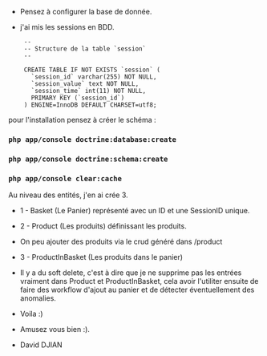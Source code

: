 * Pensez à configurer la base de donnée.

* j'ai mis les sessions en BDD.

   ```
    --
    -- Structure de la table `session`
    --

    CREATE TABLE IF NOT EXISTS `session` (
      `session_id` varchar(255) NOT NULL,
      `session_value` text NOT NULL,
      `session_time` int(11) NOT NULL,
      PRIMARY KEY (`session_id`)
    ) ENGINE=InnoDB DEFAULT CHARSET=utf8;

   ```

pour l'installation pensez à créer le schéma :

### ``php app/console doctrine:database:create``
### ``php app/console doctrine:schema:create``
### ``php app/console clear:cache``



Au niveau des entités, j'en ai crée 3.

* 1 - Basket (Le Panier) représenté avec un ID et une SessionID unique.
* 2 - Product (Les produits) définissant les produits.

* On peu ajouter des produits via le crud généré dans /product

* 3 - ProductInBasket (Les produits dans le panier)

* Il y a du soft delete, c'est à dire que je ne supprime pas les entrées vraiment dans Product et ProductInBasket, cela
avoir l'utiliter ensuite de faire des workflow d'ajout au panier et de détecter éventuellement des anomalies.

* Voila :)
* Amusez vous bien :).
* David DJIAN